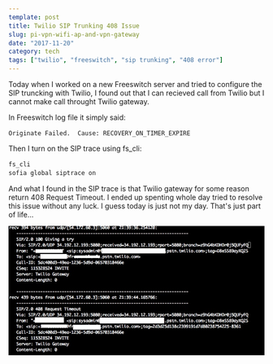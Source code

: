 ```yaml
---
template: post
title: Twilio SIP Trunking 408 Issue
slug: pi-vpn-wifi-ap-and-vpn-gateway
date: "2017-11-20"
category: tech
tags: ["twilio", "freeswitch", "sip trunking", "408 error"]
---
```


Today when I worked on a new Freeswitch server and tried to configure the SIP truncking with Twilio, I found out that I can recieved call from Twilio but I cannot make call throught Twilio gateway.

In Freeswitch log file it simply said:

```text
Originate Failed.  Cause: RECOVERY_ON_TIMER_EXPIRE
```

Then I turn on the SIP trace using fs_cli:

```bash
fs_cli
sofia global siptrace on
```

And what I found in the SIP trace is that Twilio gateway for some reason return 408 Request Timeout. I ended up spenting whole day tried to resolve this issue without any luck. I guess today is just not my day. That's just part of life...

![Twilio error](../../assets/2017/twilio-408.png)
